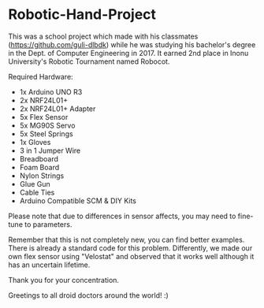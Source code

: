 # Robotic-Hand-Project

This was a school project which made with his classmates (https://github.com/guli-dlbdk) while he was studying his bachelor's degree in the Dept. of Computer Engineering in 2017. It earned 2nd place in Inonu University's Robotic Tournament named Robocot. 


Required Hardware:

* 1x Arduino UNO R3
* 2x NRF24L01+
* 2x NRF24L01+ Adapter 
* 5x Flex Sensor
* 5x MG90S Servo
* 5x Steel Springs
* 1x Gloves
* 3 in 1 Jumper Wire
* Breadboard
* Foam Board
* Nylon Strings
* Glue Gun
* Cable Ties
* Arduino Compatible SCM & DIY Kits


Please note that due to differences in sensor affects, you may need to fine-tune to parameters.

Remember that this is not completely new, you can find better examples. There is already a standard code for this problem. Differently, we made our own flex sensor using "Velostat" and observed that it works well although it has an uncertain lifetime.

Thank you for your concentration.

Greetings to all droid doctors around the world! :)
